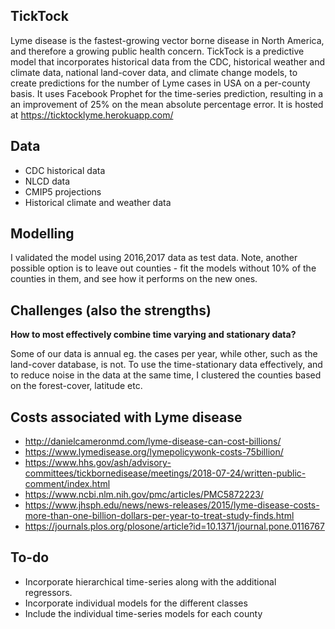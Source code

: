 

## TickTock

Lyme disease is the fastest-growing vector borne disease in North America, and therefore a growing public health concern. TickTock is a predictive model that incorporates historical data from the CDC, historical weather and climate data, national land-cover data, and climate change models, to create predictions for the number of Lyme cases in USA on a per-county basis. It uses Facebook Prophet for the time-series prediction, resulting in a an improvement of 25% on the mean absolute percentage error. It is hosted at https://ticktocklyme.herokuapp.com/

## Data 

- CDC historical data 
- NLCD data 
- CMIP5 projections 
- Historical climate and weather data 

## Modelling 
 
I validated the model using 2016,2017 data as test data.  Note, another possible option is to leave out counties - fit the models without 10% of the counties in them, and see how it performs on the new ones. 

##  Challenges (also the strengths)

__How to most effectively combine time varying and stationary data?__

Some of our data is annual eg. the cases per year, while other, such as the land-cover database, is not. To use the time-stationary data effectively, and to reduce noise in the data at the same time, I clustered the counties based on the forest-cover, latitude etc. 
<!-- 
- __Unclear data from New York, because of differences in reporting practices__ 
- How to deal with very small and noisy time baseline i.e. short time series for 3000 counties? 
- How to deal with missing data from MA and incorrectly reported data from NY?
 -->

## Costs associated with Lyme disease 

- http://danielcameronmd.com/lyme-disease-can-cost-billions/
- https://www.lymedisease.org/lymepolicywonk-costs-75billion/
- https://www.hhs.gov/ash/advisory-committees/tickbornedisease/meetings/2018-07-24/written-public-comment/index.html
- https://www.ncbi.nlm.nih.gov/pmc/articles/PMC5872223/
- https://www.jhsph.edu/news/news-releases/2015/lyme-disease-costs-more-than-one-billion-dollars-per-year-to-treat-study-finds.html
- https://journals.plos.org/plosone/article?id=10.1371/journal.pone.0116767


## To-do

- Incorporate hierarchical time-series along with the additional regressors. 
- Incorporate individual models for the different classes 
- Include the individual time-series models for each county 
<!-- 


## Excellent resource for time series with regressors 

https://nbviewer.jupyter.org/github/nicolasfauchereau/Auckland_Cycling/blob/master/notebooks/Auckland_cycling_and_weather.ipynb

## Clustering counties 

1. Cluster the counties Based on slope - 2008 to 2014, lat,'Forest & Woodland', 'Shrub & Herb Vegetation', ncases 2008
2. create a scaled mean model for each of them 
3. Pandas - create the prediction, output to the right year. 

## cluster based on forest data, rural vs urban data, and latitude into N similar groups to increase significance -- 
#Non time series data : 
    # forest cover, fraction of rural and urban population, latitude 
    # check how much the average area is and the average population 

## -- whats the physical reason behind the periodicity? 
# and to deal with missing data 
# scale and normalize all of them by the value in 2000 - check whether to do this before or after the clustering 
# check whether this relates to populations, rural or urban areas, or census population  
# Once we have the clusters, normalize and fit and test 

# for the temperature data, check how many months with temps > 45degrees 
 -->
